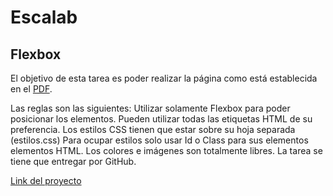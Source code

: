 # Escalab
## Flexbox

El objetivo de esta tarea es poder realizar la página como está establecida en el [PDF](assets/mockup.pdf).

Las reglas son las siguientes:
Utilizar solamente Flexbox para poder posicionar los elementos.
Pueden utilizar todas las etiquetas HTML de su preferencia.
Los estilos CSS tienen que estar sobre su hoja separada (estilos.css)
Para ocupar estilos solo usar Id o Class para sus elementos elementos HTML. 
Los colores e imágenes son totalmente libres.
La tarea se tiene que entregar por GitHub.

[Link del proyecto](https://arielarmijo.github.io/tarea-escalab/tarea-03)